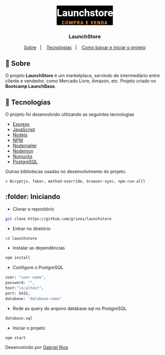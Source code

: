 <p align="center">
    <img src="/assets/logo.png" alt="Logo">
    <h3 align="center">LaunchStore</h3>
</p>

<p align="center">
  <a href="#bookmark-sobre">Sobre</a>&nbsp;&nbsp;&nbsp;|&nbsp;&nbsp;&nbsp;
  <a href="#rocket-tecnologias">Tecnologias</a>&nbsp;&nbsp;&nbsp;|&nbsp;&nbsp;&nbsp;
  <a href="#folder-iniciando">Como baixar e iniciar o projeto</a>
</p>

<!-- <h1 align="center">
    <img src="/github/gym-manager.gif" height="50%">
</h1> -->


## :bookmark: Sobre

O projeto **LaunchStore** é um marketplace, servindo de intermediário entre cliente e vendedor, como Mercado Livre, Amazon, etc. Projeto criado no **Bootcamp LaunchBase**.


## :rocket: Tecnologias

O projeto foi desenvolvido utilizando as seguintes tecnologias

- [Express](https://expressjs.com/pt-br/)
- [JavaScript](https://www.javascript.com/)
- [Nodejs](https://nodejs.org/en/)
- [NPM](https://www.npmjs.com/)
- [Nodemailer](https://nodemailer.com/about/)
- [Nodemon](https://nodemon.io/)
- [Nunjucks](https://mozilla.github.io/nunjucks/)
- [PostgreSQL](https://www.postgresql.org/)

Outras bibliotecas usadas no desenvolvimento do projeto.

    > Bcryptjs, faker, method-override, browser-sync, npm-run-alll

##  :folder: Iniciando

- Clonar o repositório
```bash
git clone https://github.com/grioos/launchstore
```

- Entrar no diretório
```bash
cd launchstore
```

- Instalar as dependências
```bash
npm install
```

- Configure o PostgreSQL
```bash
user: "user-name",
password: "",
host:"localhost",
port: 5432,
database: "database-name"
```

- Rode as query do arquivo database.sql no PostgreSQL
```bash
database.sql
```

- Iniciar o projeto
```bash
npm start
```

Desenvolvido por [Gabriel Rios](https://www.linkedin.com/in/grioos/)

